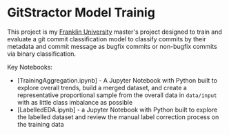 # GitStractor Model Trainig

This project is my [Franklin University](https://Franklin.edu) master's project designed to train and evaluate a git commit classification model to classify commits by their metadata and commit message as bugfix commits or non-bugfix commits via binary classification.

Key Notebooks:

- [TrainingAggregation.ipynb] - A Jupyter Notebook with Python built to explore overall trends, build a merged dataset, and create a representative proportional sample from the overall data in `data/input` with as little class imbalance as possible
- [LabelledEDA.ipynb] - a Jupyter Notebook with Python built to explore the labelled dataset and review the manual label correction process on the training data
